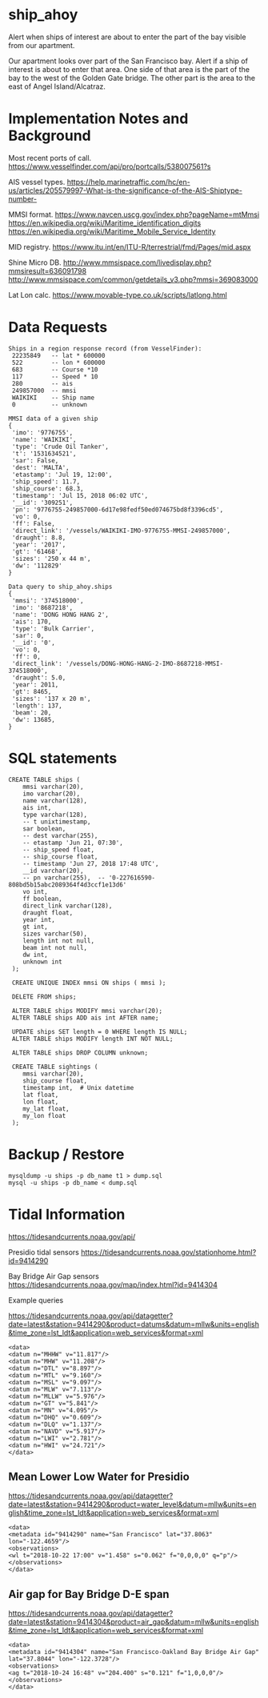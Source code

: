 # ship_ahoy
Alert when ships of interest are about to enter the part of the bay visible from our apartment.

Our apartment looks over part of the San Francisco bay. Alert if a ship of interest is about to enter that area. One side of that area is the part of the bay to the west of the Golden Gate bridge. The other part is the area to the east of Angel Island/Alcatraz.


# Implementation Notes and Background

Most recent ports of call.
https://www.vesselfinder.com/api/pro/portcalls/538007561?s

AIS vessel types.
https://help.marinetraffic.com/hc/en-us/articles/205579997-What-is-the-significance-of-the-AIS-Shiptype-number-

MMSI format.
https://www.navcen.uscg.gov/index.php?pageName=mtMmsi
https://en.wikipedia.org/wiki/Maritime_identification_digits
https://en.wikipedia.org/wiki/Maritime_Mobile_Service_Identity

MID registry.
https://www.itu.int/en/ITU-R/terrestrial/fmd/Pages/mid.aspx

Shine Micro DB.
http://www.mmsispace.com/livedisplay.php?mmsiresult=636091798
http://www.mmsispace.com/common/getdetails_v3.php?mmsi=369083000

Lat Lon calc.
https://www.movable-type.co.uk/scripts/latlong.html

# Data Requests

```
Ships in a region response record (from VesselFinder):
 22235849   -- lat * 600000
 522        -- lon * 600000
 683        -- Course *10
 117        -- Speed * 10
 280        -- ais
 249857000  -- mmsi
 WAIKIKI    -- Ship name
 0          -- unknown

MMSI data of a given ship
{
 'imo': '9776755',
 'name': 'WAIKIKI',
 'type': 'Crude Oil Tanker',
 't': '1531634521',
 'sar': False,
 'dest': 'MALTA',
 'etastamp': 'Jul 19, 12:00',
 'ship_speed': 11.7,
 'ship_course': 68.3,
 'timestamp': 'Jul 15, 2018 06:02 UTC',
 '__id': '309251',
 'pn': '9776755-249857000-6d17e98fedf50ed074675bd8f3396cd5',
 'vo': 0,
 'ff': False,
 'direct_link': '/vessels/WAIKIKI-IMO-9776755-MMSI-249857000',
 'draught': 8.8,
 'year': '2017',
 'gt': '61468',
 'sizes': '250 x 44 m',
 'dw': '112829'
}

Data query to ship_ahoy.ships
{
 'mmsi': '374518000',
 'imo': '8687218',
 'name': 'DONG HONG HANG 2',
 'ais': 170,
 'type': 'Bulk Carrier',
 'sar': 0,
 '__id': '0',
 'vo': 0,
 'ff': 0,
 'direct_link': '/vessels/DONG-HONG-HANG-2-IMO-8687218-MMSI-374518000',
 'draught': 5.0,
 'year': 2011,
 'gt': 8465,
 'sizes': '137 x 20 m',
 'length': 137,
 'beam': 20,
 'dw': 13685,
}
```

# SQL statements

```
CREATE TABLE ships (
    mmsi varchar(20),
    imo varchar(20),
    name varchar(128),
    ais int,
    type varchar(128),
    -- t unixtimestamp,
    sar boolean,
    -- dest varchar(255),
    -- etastamp 'Jun 21, 07:30',
    -- ship_speed float,
    -- ship_course float,
    -- timestamp 'Jun 27, 2018 17:48 UTC',
    __id varchar(20),
    -- pn varchar(255),  -- '0-227616590-808bd5b15abc2089364f4d3ccf1e13d6'
    vo int,
    ff boolean,
    direct_link varchar(128),
    draught float,
    year int,
    gt int,
    sizes varchar(50),
    length int not null,
    beam int not null,
    dw int,
    unknown int
 );

 CREATE UNIQUE INDEX mmsi ON ships ( mmsi );

 DELETE FROM ships;

 ALTER TABLE ships MODIFY mmsi varchar(20);
 ALTER TABLE ships ADD ais int AFTER name;

 UPDATE ships SET length = 0 WHERE length IS NULL;
 ALTER TABLE ships MODIFY length INT NOT NULL;

 ALTER TABLE ships DROP COLUMN unknown;

 CREATE TABLE sightings (
    mmsi varchar(20),
    ship_course float,
    timestamp int,  # Unix datetime
    lat float,
    lon float,
    my_lat float,
    my_lon float
 );
```

# Backup / Restore

```
mysqldump -u ships -p db_name t1 > dump.sql
mysql -u ships -p db_name < dump.sql
```

# Tidal Information

https://tidesandcurrents.noaa.gov/api/

Presidio tidal sensors https://tidesandcurrents.noaa.gov/stationhome.html?id=9414290

Bay Bridge Air Gap sensors https://tidesandcurrents.noaa.gov/map/index.html?id=9414304

Example queries

https://tidesandcurrents.noaa.gov/api/datagetter?date=latest&station=9414290&product=datums&datum=mllw&units=english&time_zone=lst_ldt&application=web_services&format=xml
```
<data>
<datum n="MHHW" v="11.817"/>
<datum n="MHW" v="11.208"/>
<datum n="DTL" v="8.897"/>
<datum n="MTL" v="9.160"/>
<datum n="MSL" v="9.097"/>
<datum n="MLW" v="7.113"/>
<datum n="MLLW" v="5.976"/>
<datum n="GT" v="5.841"/>
<datum n="MN" v="4.095"/>
<datum n="DHQ" v="0.609"/>
<datum n="DLQ" v="1.137"/>
<datum n="NAVD" v="5.917"/>
<datum n="LWI" v="2.781"/>
<datum n="HWI" v="24.721"/>
</data>
```

## Mean Lower Low Water for Presidio

https://tidesandcurrents.noaa.gov/api/datagetter?date=latest&station=9414290&product=water_level&datum=mllw&units=english&time_zone=lst_ldt&application=web_services&format=xml
```
<data>
<metadata id="9414290" name="San Francisco" lat="37.8063" lon="-122.4659"/>
<observations>
<wl t="2018-10-22 17:00" v="1.458" s="0.062" f="0,0,0,0" q="p"/>
</observations>
</data>
```

## Air gap for Bay Bridge D-E span

https://tidesandcurrents.noaa.gov/api/datagetter?date=latest&station=9414304&product=air_gap&datum=mllw&units=english&time_zone=lst_ldt&application=web_services&format=xml
```
<data>
<metadata id="9414304" name="San Francisco-Oakland Bay Bridge Air Gap" lat="37.8044" lon="-122.3728"/>
<observations>
<ag t="2018-10-24 16:48" v="204.400" s="0.121" f="1,0,0,0"/>
</observations>
</data>
```
